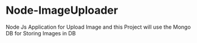 # Node-ImageUploader
Node Js Application for Upload Image and this Project will use the Mongo DB for Storing Images in DB
